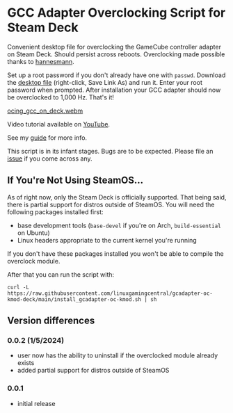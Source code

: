 # GCC Adapter Overclocking Script for Steam Deck
Convenient desktop file for overclocking the GameCube controller adapter on Steam Deck. Should persist across reboots. Overclocking made possible thanks to [hannesmann](https://github.com/HannesMann/gcadapter-oc-kmod).

Set up a root password if you don't already have one with `passwd`. Download the [desktop file](https://raw.githubusercontent.com/linuxgamingcentral/gcadapter-oc-kmod-deck/main/install.desktop) (right-click, Save Link As) and run it. Enter your root password when prompted. After installation your GCC adapter should now be overclocked to 1,000 Hz. That's it!

[ocing_gcc_on_deck.webm](https://github.com/linuxgamingcentral/gcadapter-oc-kmod-deck/assets/101075966/7484d587-98b8-4e40-8821-78e72e6556ba)

Video tutorial available on [YouTube](https://www.youtube.com/watch?v=9Vfg3-n8peE).

See my [guide](https://linuxgamingcentral.com/posts/overclock-gc-adapter-on-steam-deck/) for more info.

This script is in its infant stages. Bugs are to be expected. Please file an [issue](https://github.com/linuxgamingcentral/gcadapter-oc-kmod-deck/issues/new) if you come across any.

## If You're Not Using SteamOS...
As of right now, only the Steam Deck is officially supported. That being said, there is partial support for distros outside of SteamOS. You will need the following packages installed first:
- base development tools (`base-devel` if you're on Arch, `build-essential` on Ubuntu)
- Linux headers appropriate to the current kernel you're running

If you don't have these packages installed you won't be able to compile the overclock module.

After that you can run the script with:

`curl -L https://raw.githubusercontent.com/linuxgamingcentral/gcadapter-oc-kmod-deck/main/install_gcadapter-oc-kmod.sh | sh`

## Version differences
### 0.0.2 (1/5/2024)
- user now has the ability to uninstall if the overclocked module already exists
- added partial support for distros outside of SteamOS
### 0.0.1
- initial release
